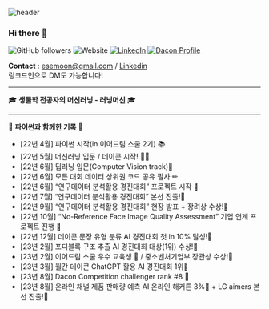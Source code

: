 ![header](https://capsule-render.vercel.app/api?type=waving&height=280&color=0:EEFF00,100:a82da8&text=Welcome!&fontColor=FFFFFF&fontAlignY=20&desc=municef1%27s%20github&descAlign=80)

### Hi there 👋

![GitHub followers](https://img.shields.io/github/followers/municef1?style=social) ![Website](https://img.shields.io/website?up_message=online&url=https://dacon.io/myprofile/447202/home)
[![LinkedIn](https://img.shields.io/badge/LinkedIn-0077B5?style=for-the-badge&logo=linkedin&logoColor=white)](https://www.linkedin.com/in/municef/) [![Dacon Profile](https://img.shields.io/badge/Dacon-Profile-blue?style=for-the-badge)](https://dacon.io/myprofile/447202/home)

<p align="center">

**Contact** : esemoon@gmail.com / [Linkedin](https://www.linkedin.com/in/municef/)  
링크드인으로 DM도 가능합니다!

---

🎓 **생물학 전공자의 머신러닝 - 러닝머신** 🎓

---

📅 **파이썬과 함께한 기록** 📅  

- [22년 4월] 파이썬 시작(in 이어드림 스쿨 2기) 📚️  
- [22년 5월] 머신러닝 입문 / 데이콘 시작! 🏃‍♂️  
- [22년 6월] 딥러닝 입문(Computer Vision track)🧠  
- [22년 6월] 모든 대회 데이터 상위권 코드 공유 필사 ✏  
- [22년 6월] “연구데이터 분석활용 경진대회” 프로젝트 시작 💼  
- [22년 7월] “연구데이터 분석활용 경진대회” 본선 진출!🥇  
- [22년 9월] “연구데이터 분석활용 경진대회” 현장 발표 + 장려상 수상!🥇  
- [22년 10월] “No-Reference Face Image Quality Assessment” 기업 연계 프로젝트 진행 💼  
- [22년 12월] 데이콘 문장 유형 분류 AI 경진대회 첫 in 10% 달성!🥈  
- [23년 2월] 포디블록 구조 추출 AI 경진대회 대상(1위) 수상!🥇  
- [23년 2월] 이어드림 스쿨 우수 교육생 👑 / 중소벤처기업부 장관상 수상!🥇  
- [23년 3월] 월간 데이콘 ChatGPT 활용 AI 경진대회 1위🥇  
- [23년 8월] Dacon Competition challenger rank #8 👑  
- [23년 8월] 온라인 채널 제품 판매량 예측 AI 온라인 해커톤 3%🥇 + LG aimers 본선 진출!🥇  

</p>














<!--
**municef1/municef1** is a ✨ _special_ ✨ repository because its `README.md` (this file) appears on your GitHub profile.

Here are some ideas to get you started:

- 🔭 I’m currently working on ...
- 🌱 I’m currently learning ...
- 👯 I’m looking to collaborate on ...
- 🤔 I’m looking for help with ...
- 💬 Ask me about ...
- 📫 How to reach me: ...
- 😄 Pronouns: ...
- ⚡ Fun fact: ...
정보!
헤더는 https://github.com/kyechan99/capsule-render
뱃지는 https://shields.io/


-->
